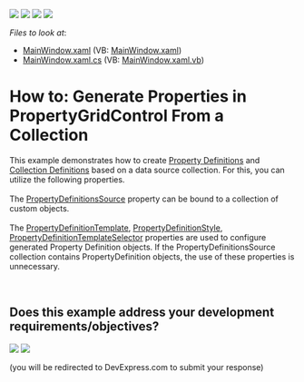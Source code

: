 <!-- default badges list -->
![](https://img.shields.io/endpoint?url=https://codecentral.devexpress.com/api/v1/VersionRange/128655215/21.1.5%2B)
[![](https://img.shields.io/badge/Open_in_DevExpress_Support_Center-FF7200?style=flat-square&logo=DevExpress&logoColor=white)](https://supportcenter.devexpress.com/ticket/details/T156704)
[![](https://img.shields.io/badge/📖_How_to_use_DevExpress_Examples-e9f6fc?style=flat-square)](https://docs.devexpress.com/GeneralInformation/403183)
[![](https://img.shields.io/badge/💬_Leave_Feedback-feecdd?style=flat-square)](#does-this-example-address-your-development-requirementsobjectives)
<!-- default badges end -->
<!-- default file list -->
*Files to look at*:

* [MainWindow.xaml](./CS/WpfApplication57/MainWindow.xaml) (VB: [MainWindow.xaml](./VB/WpfApplication57/MainWindow.xaml))
* [MainWindow.xaml.cs](./CS/WpfApplication57/MainWindow.xaml.cs) (VB: [MainWindow.xaml.vb](./VB/WpfApplication57/MainWindow.xaml.vb))
<!-- default file list end -->
# How to: Generate Properties in PropertyGridControl From a Collection


<p>This example demonstrates how to create <a href="https://documentation.devexpress.com/#WPF/CustomDocument15521">Property Definitions</a> and <a href="https://documentation.devexpress.com/#WPF/CustomDocument15719">Collection Definitions</a> based on a data source collection. For this, you can utilize the following properties.<br><br>The <a href="https://documentation.devexpress.com/#WPF/DevExpressXpfPropertyGridPropertyGridControl_PropertyDefinitionsSourcetopic">PropertyDefinitionsSource</a> property can be bound to a collection of custom objects.<br><br>The <a href="https://documentation.devexpress.com/WPF/DevExpressXpfPropertyGridPropertyGridControl_PropertyDefinitionTemplatetopic.aspx">PropertyDefinitionTemplate</a>, <a href="https://documentation.devexpress.com/WPF/DevExpressXpfPropertyGridPropertyGridControl_PropertyDefinitionStyletopic.aspx">PropertyDefinitionStyle</a>, <a href="https://documentation.devexpress.com/WPF/DevExpressXpfPropertyGridPropertyGridControl_PropertyDefinitionTemplateSelectortopic.aspx">PropertyDefinitionTemplateSelector</a> properties are used to configure generated Property Definition objects. If the PropertyDefinitionsSource collection contains PropertyDefinition objects, the use of these properties is unnecessary.</p>

<br/>


<!-- feedback -->
## Does this example address your development requirements/objectives?

[<img src="https://www.devexpress.com/support/examples/i/yes-button.svg"/>](https://www.devexpress.com/support/examples/survey.xml?utm_source=github&utm_campaign=wpf-property-grid-generate-properties-from-view-model-collection&~~~was_helpful=yes) [<img src="https://www.devexpress.com/support/examples/i/no-button.svg"/>](https://www.devexpress.com/support/examples/survey.xml?utm_source=github&utm_campaign=wpf-property-grid-generate-properties-from-view-model-collection&~~~was_helpful=no)

(you will be redirected to DevExpress.com to submit your response)
<!-- feedback end -->
